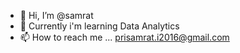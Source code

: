 - 👋 Hi, I’m @samrat
- 🌱 Currently i'm learning Data Analytics 
- 📫 How to reach me ... prisamrat.i2016@gmail.com

<!---
samratdas235/samratdas235 is a ✨ special ✨ repository because its `README.md` (this file) appears on your GitHub profile.
You can click the Preview link to take a look at your changes.
--->
